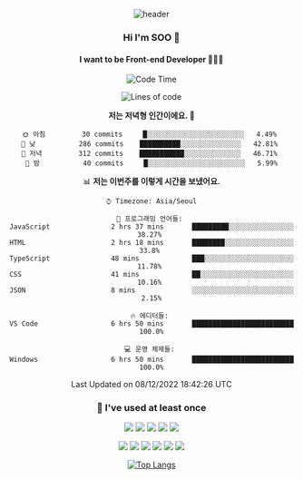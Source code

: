 <div align="center">
  
  ![header](https://capsule-render.vercel.app/api?type=waving&color=auto&height=300&section=header&text=SOO'S%20GITHUB&fontSize=90)
  
   ### Hi I'm SOO 👋
  
   #### I want to be Front-end Developer 👩🏻‍💻
  
   <!--START_SECTION:waka-->
![Code Time](http://img.shields.io/badge/Code%20Time-336%20hrs%2046%20mins-blue)

![Lines of code](https://img.shields.io/badge/%EC%A0%80%EB%8A%94%20%EC%97%AC%ED%83%9C%EA%B9%8C%EC%A7%80%20-1%20Million%20%EC%A4%84%EC%9D%98%20%EC%BD%94%EB%93%9C%EB%A5%BC%20%EC%9E%91%EC%84%B1%ED%96%88%EC%96%B4%EC%9A%94.-blue)

**저는 저녁형 인간이에요. 🦉** 

```text
🌞 아침         30 commits     █░░░░░░░░░░░░░░░░░░░░░░░░   4.49% 
🌆 낮　         286 commits    ██████████░░░░░░░░░░░░░░░   42.81% 
🌃 저녁         312 commits    ███████████░░░░░░░░░░░░░░   46.71% 
🌙 밤　         40 commits     █░░░░░░░░░░░░░░░░░░░░░░░░   5.99%

```


📊 **저는 이번주를 이렇게 시간을 보냈어요.** 

```text
⌚︎ Timezone: Asia/Seoul

💬 프로그래밍 언어들: 
JavaScript               2 hrs 37 mins       █████████░░░░░░░░░░░░░░░░   38.27% 
HTML                     2 hrs 18 mins       ████████░░░░░░░░░░░░░░░░░   33.8% 
TypeScript               48 mins             ███░░░░░░░░░░░░░░░░░░░░░░   11.78% 
CSS                      41 mins             ██░░░░░░░░░░░░░░░░░░░░░░░   10.16% 
JSON                     8 mins              ░░░░░░░░░░░░░░░░░░░░░░░░░   2.15%

🔥 에디터들: 
VS Code                  6 hrs 50 mins       █████████████████████████   100.0%

💻 운영 체제들: 
Windows                  6 hrs 50 mins       █████████████████████████   100.0%

```


 Last Updated on 08/12/2022 18:42:26 UTC
<!--END_SECTION:waka-->
  
   ### 🌱 I've used at least once
  
  <img src="https://img.shields.io/badge/React-61DAFB?style=flat-square&logo=React&logoColor=white"/></a>
  <img src="https://img.shields.io/badge/Typescript-3178C6?style=flat-square&logo=TypeScript&logoColor=white"/></a>
  <img src="https://img.shields.io/badge/HTML-E34F26?style=flat-square&logo=html5&logoColor=white"/></a>
  <img src="https://img.shields.io/badge/CSS-1572B6?style=flat-square&logo=css3&logoColor=white"/></a>
  <img src="https://img.shields.io/badge/Node.js-339933?style=flat-square&logo=Node.js&logoColor=white"/></a>
  
  <img src="https://img.shields.io/badge/Express-000000?style=flat-square&logo=Express&logoColor=white"/></a>
  <img src="https://img.shields.io/badge/MongoDB-47A248?style=flat-square&logo=MongoDB&logoColor=white"/></a>
  <img src="https://img.shields.io/badge/Pug-A86454?style=flat-square&logo=Pug&logoColor=white"/></a>
  <img src="https://img.shields.io/badge/Python-3776AB?style=flat-square&logo=Python&logoColor=white"/></a>
  <img src="https://img.shields.io/badge/Java-007396?style=flat-square&logo=Java&logoColor=white"/></a>
  <img src="https://img.shields.io/badge/C-A8B9CC?style=flat-square&logo=C&logoColor=white"/></a>




   [![Top Langs](https://github-readme-stats.vercel.app/api/top-langs/?username=aubepluieh3&layout=compact)](https://github.com/aubepluieh3/github-readme-stats)

</div>

